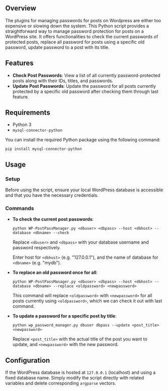 ## Overview

The plugins for managing passwords for posts on Wordpress are either too expensive or slowing down the system. This Python script provides a straightforward way to manage password protection for posts on a WordPress site. It offers functionalities to check the current passwords of protected posts, replace all password for posts using a specific old password, update password to a post with its title.

## Features

- **Check Post Passwords**: View a list of all currently password-protected posts along with their IDs, titles, and passwords.
- **Update Post Passwords**: Update the password for all posts currently protected by a specific old password after checking them through last feature.

## Requirements

- Python 3
- `mysql-connector-python`

You can install the required Python package using the following command:

```
pip install mysql-connector-python
```

## Usage

### Setup

Before using the script, ensure your local WordPress database is accessible and that you have the necessary credentials.

### Commands

- **To check the current post passwords**:

  ```
  python WP-PostPassManager.py <dbuser> <dbpass> --host <dbhost> --database <dbname> --check
  ```

  Replace `<dbuser>` and `<dbpass>` with your database username and password respectively.

  Enter host for `<dbhost>` (e.g. "127.0.0.1"), and the name of database for `<dbname>` (e.g. "mydb").

- **To replace an old password once for all**:

  ```
  python WP-PostPassManager.py <dbuser> <dbpass> --host <dbhost> --database <dbname> --replace <oldpassword> <newpassword>
  ```

  This command will replace `<oldpassword>` with `<newpassword>` for all posts currently using `<oldpassword>`, which we can check it out with last command.

- **To update a password for a specific post by title**:

  ```
  python wp_password_manager.py dbuser dbpass --update <post_title> <newpassword>
  ```

  Replace `<post_title>` with the actual title of the post you want to update, and `<newpassword>` with the new password.

## Configuration

If the WordPress database is hosted at `127.0.0.1` (localhost) and using a fixed database name. Simply modify the script directly with related variables and delete corresponding `argparse` vectors.
